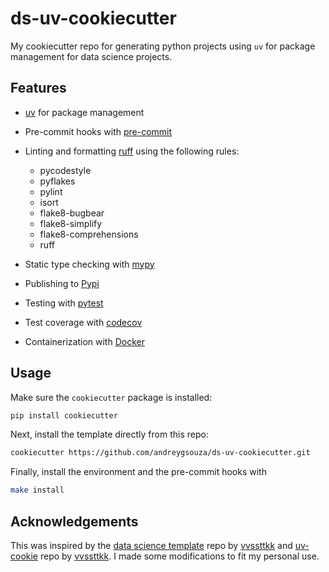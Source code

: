 # ds-uv-cookiecutter

My cookiecutter repo for generating python projects using `uv` for package management for data science projects.

## Features

- [uv](https://github.com/astral-sh/uv) for package management
- Pre-commit hooks with [pre-commit](https://pre-commit.com/)
- Linting and formatting [ruff](https://github.com/charliermarsh/ruff) using the following rules:
  - pycodestyle
  - pyflakes
  - pylint
  - isort
  - flake8-bugbear
  - flake8-simplify
  - flake8-comprehensions
  - ruff

- Static type checking with [mypy](https://mypy.readthedocs.io/en/stable/)
- Publishing to [Pypi](https://pypi.org/)
- Testing with [pytest](https://docs.pytest.org/en/7.1.x/)
- Test coverage with [codecov](https://about.codecov.io/)
- Containerization with [Docker](https://www.docker.com/)

## Usage

Make sure the `cookiecutter` package is installed:

```bash
pip install cookiecutter
```

Next, install the template directly from this repo:

```bash
cookiecutter https://github.com/andreygsouza/ds-uv-cookiecutter.git
```

Finally, install the environment and the pre-commit hooks with

```bash
make install
```

## Acknowledgements

This was inspired by the [data science template](https://github.com/vvssttkk/dst) repo by [vvssttkk](https://github.com/vvssttkk) and [uv-cookie](https://github.com/kpeez/uv-cookie) repo by [vvssttkk](https://github.com/kpeez).
I made some modifications to fit my personal use.
